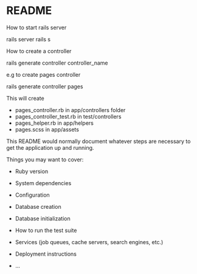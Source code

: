 # README



How to start rails server

rails server 
rails s 

How to create  a controller 

rails generate controller controller_name 

e.g  to create pages controller

rails generate controller pages

This will create 
* pages_controller.rb in app/controllers folder
* pages_controller_test.rb  in test/controllers
* pages_helper.rb  in app/helpers
* pages.scss in app/assets



This README would normally document whatever steps are necessary to get the
application up and running.

Things you may want to cover:

* Ruby version

* System dependencies

* Configuration

* Database creation

* Database initialization

* How to run the test suite

* Services (job queues, cache servers, search engines, etc.)

* Deployment instructions

* ...
